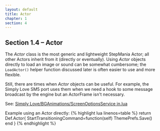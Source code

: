 ```yaml
---
layout: default
title: Actor
chapter: 1
section: 4
---
```


## Section 1.4 – Actor

The *Actor* class is the most generic and lightweight StepMania Actor; all other Actors inherit from it (directly or eventually).  Using *Actor* objects directly to load an image or sound can be somewhat cumbersome; the `LoadActor()` helper function discussed later is often easier to use and more flexible.

Still, there are times when *Actor* objects can be useful.  For example, the Simply Love SM5 port uses them when we need a hook to some message broadcast by the engine but an ActorFrame isn't necessary.

See: [Simply Love/BGAnimations/ScreenOptionsService in.lua](https://github.com/dguzek/Simply-Love-SM5/blob/master/BGAnimations/ScreenOptionsService%20in.lua)

<span class="CodeExample-Title">Example using an Actor directly:</span>
{% highlight lua linenos=table %}
return Def.Actor{
	StartTransitioningCommand=function(self)
		ThemePrefs.Save()
	end
}
{% endhighlight %}